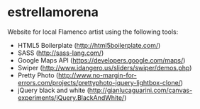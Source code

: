 estrellamorena
==============

Website for local Flamenco artist using the following tools:
* HTML5 Boilerplate (http://html5boilerplate.com/)
* SASS (http://sass-lang.com/)
* Google Maps API (https://developers.google.com/maps/)
* Swiper (http://www.idangero.us/sliders/swiper/demos.php)
* Pretty Photo (http://www.no-margin-for-errors.com/projects/prettyphoto-jquery-lightbox-clone/)
* jQuery black and white (http://gianlucaguarini.com/canvas-experiments/jQuery.BlackAndWhite/)
